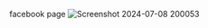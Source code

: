 facebook page
![Screenshot 2024-07-08 200053](https://github.com/Rajiv323/simple-login-page/assets/117277460/10bce0c2-0cb6-46b6-9425-fb310d985d7a)

